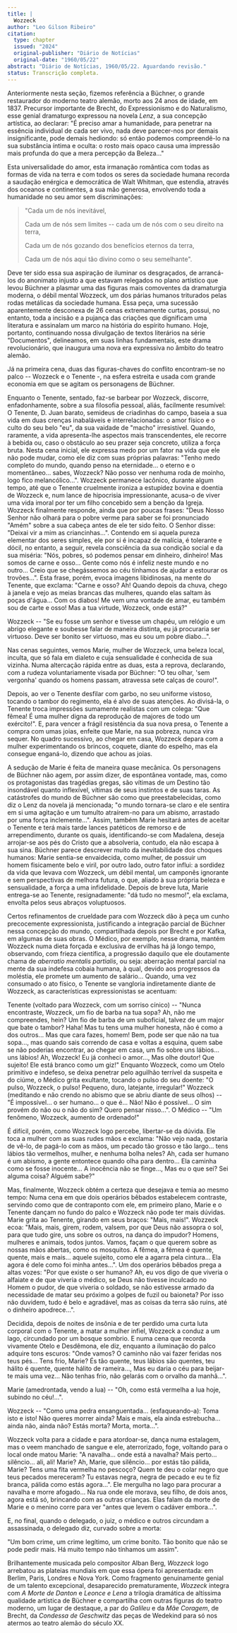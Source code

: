 ```yaml
---
title: |
  Wozzeck
author: "Leo Gilson Ribeiro"
citation:
  type: chapter
  issued: "2024"
  original-publisher: "Diário de Notícias"
  original-date: "1960/05/22"
abstract: "Diário de Notícias, 1960/05/22. Aguardando revisão."
status: Transcrição completa.
---
```


Anteriormente nesta seção, fizemos referência a Büchner, o grande restaurador do moderno teatro alemão, morto aos 24 anos de idade, em 1837. Precursor importante de Brecht, do Expressionismo e do Naturalismo, esse genial dramaturgo expressou na novela *Lenz*, a sua concepção artística, ao declarar: "É preciso amar a humanidade, para penetrar na essência individual de cada ser vivo, nada deve parecer-nos por demais insignificante, pode demais hediondo: só então podemos compreendê-lo na sua substância íntima e oculta: o rosto mais opaco causa uma impressão mais profunda do que a mera percepção da Beleza\..."

Esta universalidade do amor, esta irmanação romântica com todas as formas de vida na terra e com todos os seres da sociedade humana recorda a saudação enérgica e democrática de Walt Whitman, que estendia, através dos oceanos e continentes, a sua mão generosa, envolvendo toda a humanidade no seu amor sem discriminações:

> "Cada um de nós inevitável,
>
> Cada um de nós sem limites -- cada um de nós com o seu direito na terra,
>
> Cada um de nós gozando dos benefícios eternos da terra,
>
> Cada um de nós aqui tão divino como o seu semelhante".

Deve ter sido essa sua aspiração de iluminar os desgraçados, de arrancá-los do anonimato injusto a que estavam relegados no plano artístico que levou Büchner a plasmar uma das figuras mais comoventes da dramaturgia moderna, o débil mental Wozzeck, um dos párias humanos triturados pelas rodas metálicas da sociedade humana. Essa peça, uma sucessão aparentemente desconexa de 26 cenas extremamente curtas, possui, no entanto, toda a incisão e a pujança das criações que dignificam uma literatura e assinalam um marco na história do espírito humano. Hoje, portanto, continuando nossa divulgação de textos literários na série "Documentos", delineamos, em suas linhas fundamentais, este drama revolucionário, que inaugura uma nova era expressiva no âmbito do teatro alemão.

Já na primeira cena, duas das figuras-chaves do conflito encontram-se no palco -- Wozzeck e o Tenente -, na esfera estreita e usada com grande economia em que se agitam os personagens de Büchner.

Enquanto o Tenente, sentado, faz-se barbear por Wozzeck, discorre, enfadonhamente, sobre a sua filosofia pessoal, aliás, facilmente resumível: O Tenente, D. Juan barato, semideus de criadinhas do campo, baseia a sua vida em duas crenças inabaláveis e interrelacionadas: o amor físico e o culto do seu belo "eu", da sua vaidade de "macho" irresistível. Quando, raramente, a vida apresenta-lhe aspectos mais transcendentes, ele recorre à bebida ou, caso o obstáculo ao seu prazer seja concreto, utiliza a força bruta. Nesta cena inicial, ele expressa medo por um fator na vida que ele não pode mudar, como ele diz com suas próprias palavras: "Tenho medo completo do mundo, quando penso na eternidade\... o eterno e o momentâneo\... sabes, Wozzeck? Não posso ver nenhuma roda de moinho, logo fico melancólico\...". Wozzeck permanece lacônico, durante algum tempo, até que o Tenente cruelmente ironiza a estupidez bovina e doentia de Wozzeck e, num lance de hipocrisia impressionante, acusa-o de viver uma vida imoral por ter um filho concebido sem a benção da Igreja. Wozzeck finalmente responde, ainda que por poucas frases: "Deus Nosso Senhor não olhará para o pobre verme para saber se foi pronunciado "Amém" sobre a sua cabeça antes de ele ter sido feito. O Senhor disse: "Deixai vir a mim as criancinhas\...". Contendo em si aquela pureza elementar dos seres simples, ele por si é incapaz de malícia, é tolerante e dócil, no entanto, a seguir, revela consciência da sua condição social e da sua miséria: "Nós, pobres, só podemos pensar em dinheiro, dinheiro! Mas somos de carne e osso\... Gente como nós é infeliz neste mundo e no outro\... Creio que se chegássemos ao céu tínhamos de ajudar a estourar os trovões\...". Esta frase, porém, evoca imagens libidinosas, na mente do Tenente, que exclama: "Carne e osso? Ah! Quando depois da chuva, chego à janela e vejo as meias brancas das mulheres, quando elas saltam às poças d'água\... Com os diabos! Me vem uma vontade de amar, eu também sou de carte e osso! Mas a tua virtude, Wozzeck, onde está?"

Wozzeck -- "Se eu fosse um senhor e tivesse um chapéu, um relógio e um abrigo elegante e soubesse falar de maneira distinta, eu já procuraria ser virtuoso. Deve ser bonito ser virtuoso, mas eu sou um pobre diabo\...".

Nas cenas seguintes, vemos Marie, mulher de Wozzeck, uma beleza local, inculta, que só fala em dialeto e cuja sensualidade é conhecida de sua vizinha. Numa altercação rápida entre as duas, esta a reprova, declarando, com a rudeza voluntariamente visada por Büchner: "O teu olhar, 'sem vergonha' quando os homens passam, atravessa sete calças de couro!".

Depois, ao ver o Tenente desfilar com garbo, no seu uniforme vistoso, tocando o tambor do regimento, ela é alvo de suas atenções. Ao divisá-la, o Tenente troca impressões sumamente realistas com um colega: "Que fêmea! É uma mulher digna da reprodução de majores de todo um exército!". E, para vencer a frágil resistência da sua nova presa, o Tenente a compra com umas joias, enfeite que Marie, na sua pobreza, nunca vira sequer. No quadro sucessivo, ao chegar em casa, Wozzeck depara com a mulher experimentando os brincos, coquete, diante do espelho, mas ela consegue enganá-lo, dizendo que achou as joias.

A sedução de Marie é feita de maneira quase mecânica. Os personagens de Büchner não agem, por assim dizer, de espontânea vontade, mas, como os protagonistas das tragédias gregas, são vítimas de um Destino tão insondável quanto inflexível, vítimas de seus instintos e de suas taras. As catástrofes do mundo de Büchner são como que preestabelecidas, como diz o Lenz da novela já mencionada; "o mundo tornara-se claro e ele sentira em si uma agitação e um tumulto atraírem-no para um abismo, arrastado por uma força inclemente\...". Assim, também Marie hesitará antes de aceitar o Tenente e terá mais tarde lances patéticos de remorso e de arrependimento, durante os quais, identificando-se com Madalena, deseja arrojar-se aos pés do Cristo que a absolveria, contudo, ela não escapa à sua sina. Büchner parece descrever muito da inevitabilidade dos choques humanos: Marie sentia-se envaidecida, como mulher, de possuir um homem fisicamente belo e viril, por outro lado, outro fator influi: a sordidez da vida que levava com Wozzeck, um débil mental, um camponês ignorante e sem perspectivas de melhora futura, o que, aliado à sua própria beleza e sensualidade, a força a uma infidelidade. Depois de breve luta, Marie entrega-se ao Tenente, resignadamente: "dá tudo no mesmo!", ela exclama, envolta pelos seus abraços voluptuosos.

Certos refinamentos de crueldade para com Wozzeck dão à peça um cunho precocemente expressionista, justificando a integração parcial de Büchner nessa concepção do mundo, compartilhada depois por Brecht e por Kafka, em algumas de suas obras. O Médico, por exemplo, nesse drama, mantém Wozzeck numa dieta forçada e exclusiva de ervilhas há já longo tempo, observando, com frieza científica, a progressão daquilo que ele doutamente chama de *aberratio mentalis partialis*, ou seja: aberração mental parcial na mente da sua indefesa cobaia humana, à qual, devido aos progressos da moléstia, ele promete um aumento de salário\... Quando, uma vez consumado o ato físico, o Tenente se vangloria indiretamente diante de Wozzeck, as características expressionistas se acentuam:

Tenente (voltado para Wozzeck, com um sorriso cínico) -- "Nunca encontraste, Wozzeck, um fio de barba na tua sopa? Ah, não me compreendes, hein? Um fio de barba de um suboficial, talvez de um major que bate o tambor? Haha! Mas tu tens uma mulher honesta, não é como a dos outros\... Mas que cara fazes, homem! Bem, pode ser que não na tua sopa\..., mas quando sais correndo de casa e voltas a esquina, quem sabe se não poderias encontrar, ao chegar em casa, um fio sobre uns lábios\... uns lábios! Ah, Wozzeck! Eu já conheci o amor\..., Mas olhe doutor! Que sujeito! Ele está branco como um giz!" Enquanto Wozzeck, como um Otelo primitivo e indefeso, se deixa penetrar pelo aguilhão terrível da suspeita e do ciúme, o Médico grita exultante, tocando o pulso do seu doente: "O pulso, Wozzeck, o pulso! Pequeno, duro, latejante, irregular!" Wozzeck (meditando e não crendo no abismo que se abriu diante de seus olhos) -- "É impossível\... o ser humano\... o que é\... Não! Não é possível\... O sim provém do não ou o não do sim? Quero pensar nisso\...". O Médico -- "Um fenômeno, Wozzeck, aumento de ordenado!"

É difícil, porém, como Wozzeck logo percebe, libertar-se da dúvida. Ele toca a mulher com as suas rudes mãos e exclama: "Não vejo nada, gostaria de vê-lo, de pagá-lo com as mãos, um pecado tão grosso e tão largo\... tens lábios tão vermelhos, mulher, e nenhuma bolha neles? Ah, cada ser humano é um abismo, a gente entontece quando olha para dentro\... Ela caminha como se fosse inocente\... A inocência não se finge\..., Mas eu o que sei? Sei alguma coisa? Alguém sabe?"

Mas, finalmente, Wozzeck obtém a certeza que desejava e temia ao mesmo tempo: Numa cena em que dois operários bêbados estabelecem contraste, servindo como que de contraponto com ele, em primeiro plano, Marie e o Tenente dançam no fundo do palco e Wozzeck não pode ter mais dúvidas. Marie grita ao Tenente, girando em seus braços: "Mais, mais!". Wozzeck ecoa: "Mais, mais, girem, rodem, valsem, por que Deus não assopra o sol, para que tudo gire, uns sobre os outros, na dança do impudor? Homens, mulheres e animais, todos juntos. Vamos, façam o que querem sobre as nossas mãos abertas, como os mosquitos. A fêmea, a fêmea é quente, quente, mais e mais\... aquele sujeito, como ele a agarra pela cintura\... Ela agora é dele como foi minha antes\...". Um dos operários bêbados prega a altas vozes: "Por que existe o ser humano? Ah, eu vos digo de que viveria o alfaiate e de que viveria o médico, se Deus não tivesse inculcado no Homem o pudor, de que viveria o soldado, se não estivesse armado da necessidade de matar seu próximo a golpes de fuzil ou baioneta? Por isso não duvidem, tudo é belo e agradável, mas as coisas da terra são ruins, até o dinheiro apodrece\...".

Decidida, depois de noites de insônia e de ter perdido uma curta luta corporal com o Tenente, a matar a mulher infiel, Wozzeck a conduz a um lago, circundado por um bosque sombrio. E numa cena que recorda vivamente Otelo e Desdêmona, ele diz, enquanto a iluminação do palco adquire tons escuros: "Onde vamos? O caminho não vai fazer feridas nos teus pés\... Tens frio, Marie? És tão quente, teus lábios são quentes, teu hálito é quente, quente hálito de rameira\..., Mas eu daria o céu para beijar-te mais uma vez\... Não tenhas frio, não gelarás com o orvalho da manhã\...".

Marie (amedrontada, vendo a lua) -- "Oh, como está vermelha a lua hoje, subindo no céu!\...".

Wozzeck -- "Como uma pedra ensanguentada\... (esfaqueando-a): Toma isto e isto! Não queres morrer ainda? Mais e mais, ela ainda estrebucha\... ainda não, ainda não? Estás morta? Morta, morta\...".

Wozzeck volta para a cidade e para atordoar-se, dança numa estalagem, mas o veem manchado de sangue e ele, aterrorizado, foge, voltando para o local onde matou Marie: "A navalha\... onde está a navalha? Mais perto\... silêncio\... ali, ali! Marie? Ah, Marie, que silêncio\... por estás tão pálida, Marie? Tens uma fita vermelha no pescoço? Quem te deu o colar negro que teus pecados mereceram? Tu estavas negra, negra de pecado e eu te fiz branca, pálida como estás agora\...". Ele mergulha no lago para procurar a navalha e morre afogado\... Na rua onde ele morava, seu filho, de dois anos, agora está só, brincando com as outras crianças. Elas falam da morte de Marie e o menino corre para ver "antes que levem o cadáver embora\...".

E, no final, quando o delegado, o juiz, o médico e outros circundam a assassinada, o delegado diz, curvado sobre a morta:

"Um bom crime, um crime legítimo, um crime bonito. Tão bonito que não se pode pedir mais. Há muito tempo não tínhamos um assim".

Brilhantemente musicada pelo compositor Alban Berg, *Wozzeck* logo arrebatou as plateias mundiais em que essa ópera foi apresentada: em Berlim, Paris, Londres e Nova York. Como fragmento genuinamente genial de um talento excepcional, desaparecido prematuramente, *Wozzeck* integra com *A Morte de Danton* e *Leonce e Lena* a trilogia dramática de altíssima qualidade artística de Büchner e compartilha com outras figuras do teatro moderno, um lugar de destaque, a par do *Galileu* e da *Mãe Coragem*, de Brecht, da *Condessa de Geschwitz* das peças de Wedekind para só nos atermos ao teatro alemão do século XX.


